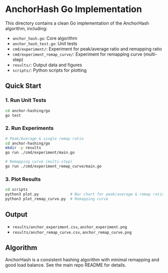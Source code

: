 # AnchorHash Go Implementation


This directory contains a clean Go implementation of the AnchorHash algorithm, including:
- `anchor_hash.go`: Core algorithm
- `anchor_hash_test.go`: Unit tests
- `cmd/experiment/`: Experiment for peak/average ratio and remapping ratio
- `cmd/experiment_remap_curve/`: Experiment for remapping curve (multi-step)
- `results/`: Output data and figures
- `scripts/`: Python scripts for plotting

## Quick Start

### 1. Run Unit Tests
```sh
cd anchor-hashing/go
go test
```

### 2. Run Experiments
```sh
# Peak/Average & single remap ratio
cd anchor-hashing/go
mkdir -p results
go run ./cmd/experiment/main.go

# Remapping curve (multi-step)
go run ./cmd/experiment_remap_curve/main.go
```

### 3. Plot Results
```sh
cd scripts
python3 plot.py              # Bar chart for peak/average & remap ratio
python3 plot_remap_curve.py  # Remapping curve
```

## Output
- `results/anchor_experiment.csv`, `anchor_experiment.png`
- `results/anchor_remap_curve.csv`, `anchor_remap_curve.png`

## Algorithm
AnchorHash is a consistent hashing algorithm with minimal remapping and good load balance. See the main repo README for details.
